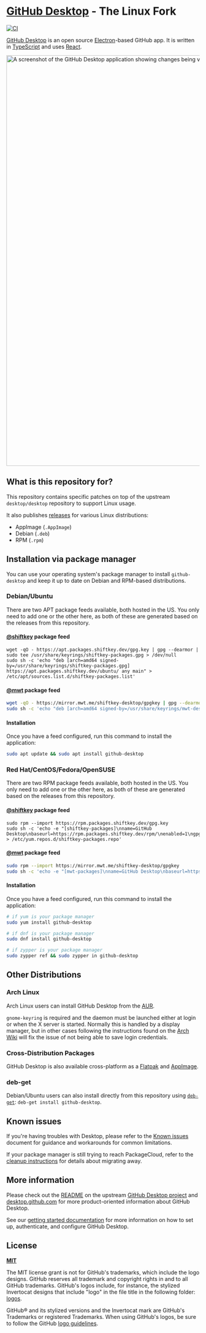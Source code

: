# [GitHub Desktop](https://desktop.github.com) - The Linux Fork

[![CI](https://github.com/shiftkey/desktop/actions/workflows/ci.yml/badge.svg)](https://github.com/shiftkey/desktop/actions/workflows/ci.yml)

[GitHub Desktop](https://desktop.github.com/) is an open source [Electron](https://www.electronjs.org/)-based
GitHub app. It is written in [TypeScript](https://www.typescriptlang.org) and
uses [React](https://reactjs.org/).

<picture>
  <source
    srcset="https://user-images.githubusercontent.com/634063/202742848-63fa1488-6254-49b5-af7c-96a6b50ea8af.png"
    media="(prefers-color-scheme: dark)"
  />
  <img
    width="1072"
    src="https://user-images.githubusercontent.com/634063/202742985-bb3b3b94-8aca-404a-8d8a-fd6a6f030672.png"
    alt="A screenshot of the GitHub Desktop application showing changes being viewed and committed with two attributed co-authors"
  />
</picture>

## What is this repository for?

This repository contains specific patches on top of the upstream
`desktop/desktop` repository to support Linux usage.

It also publishes [releases](https://github.com/shiftkey/desktop/releases) for various Linux distributions:

 - AppImage (`.AppImage`)
 - Debian (`.deb`)
 - RPM (`.rpm`)

## Installation via package manager

You can use your operating system's package manager to install `github-desktop` and
keep it up to date on Debian and RPM-based distributions.

### Debian/Ubuntu

There are two APT package feeds available, both hosted in the US. You only need
to add one or the other here, as both of these are generated based on the
releases from this repository.

#### [@shiftkey](https://github.com/shiftkey) package feed

```
wget -qO - https://apt.packages.shiftkey.dev/gpg.key | gpg --dearmor | sudo tee /usr/share/keyrings/shiftkey-packages.gpg > /dev/null
sudo sh -c 'echo "deb [arch=amd64 signed-by=/usr/share/keyrings/shiftkey-packages.gpg] https://apt.packages.shiftkey.dev/ubuntu/ any main" > /etc/apt/sources.list.d/shiftkey-packages.list'
```

#### [@mwt](https://github.com/mwt) package feed

```sh
wget -qO - https://mirror.mwt.me/shiftkey-desktop/gpgkey | gpg --dearmor | sudo tee /usr/share/keyrings/mwt-desktop.gpg > /dev/null
sudo sh -c 'echo "deb [arch=amd64 signed-by=/usr/share/keyrings/mwt-desktop.gpg] https://mirror.mwt.me/shiftkey-desktop/deb/ any main" > /etc/apt/sources.list.d/mwt-desktop.list'
```

#### Installation

Once you have a feed configured, run this command to install the application:

```sh
sudo apt update && sudo apt install github-desktop
```

### Red Hat/CentOS/Fedora/OpenSUSE

There are two RPM package feeds available, both hosted in the US. You only need
to add one or the other here, as both of these are generated based on the
releases from this repository.

#### [@shiftkey](https://github.com/shiftkey) package feed

```
sudo rpm --import https://rpm.packages.shiftkey.dev/gpg.key
sudo sh -c 'echo -e "[shiftkey-packages]\nname=GitHub Desktop\nbaseurl=https://rpm.packages.shiftkey.dev/rpm/\nenabled=1\ngpgcheck=1\nrepo_gpgcheck=1\ngpgkey=https://rpm.packages.shiftkey.dev/gpg.key" > /etc/yum.repos.d/shiftkey-packages.repo'
```

#### [@mwt](https://github.com/mwt) package feed

```sh
sudo rpm --import https://mirror.mwt.me/shiftkey-desktop/gpgkey
sudo sh -c 'echo -e "[mwt-packages]\nname=GitHub Desktop\nbaseurl=https://mirror.mwt.me/shiftkey-desktop/rpm\nenabled=1\ngpgcheck=1\nrepo_gpgcheck=1\ngpgkey=https://mirror.mwt.me/shiftkey-desktop/gpgkey" > /etc/yum.repos.d/mwt-packages.repo'
```

#### Installation

Once you have a feed configured, run this command to install the application:

```sh
# if yum is your package manager
sudo yum install github-desktop

# if dnf is your package manager
sudo dnf install github-desktop

# if zypper is your package manager
sudo zypper ref && sudo zypper in github-desktop
```

## Other Distributions

### Arch Linux

Arch Linux users can install GitHub Desktop from the [AUR](https://aur.archlinux.org/packages/github-desktop-bin/).

`gnome-keyring` is required and the daemon must be launched either at login or when the X server is started. Normally this is handled by a display manager, but in other cases following the instructions found on the [Arch Wiki](https://wiki.archlinux.org/index.php/GNOME/Keyring#Using_the_keyring_outside_GNOME) will fix the issue of not being able to save login credentials.

### Cross-Distribution Packages

GitHub Desktop is also available cross-platform as a [Flatpak](https://github.com/flathub/io.github.shiftey.Desktop) and [AppImage](https://appimage.github.io/GitHubDesktop/).

### deb-get

Debian/Ubuntu users can also install directly from this repository using [`deb-get`](https://github.com/wimpysworld/deb-get): `deb-get install github-desktop`.

## Known issues

If you're having troubles with Desktop, please refer to the [Known issues](docs/known-issues.md#linux)
document for guidance and workarounds for common limitations.

If your package manager is still trying to reach PackageCloud, refer to the
[cleanup instructions](docs/known-issues.md#the-packagecloud-package-feed-is-no-longer-working)
for details about migrating away.

## More information

Please check out the [README](https://github.com/desktop/desktop#github-desktop)
on the upstream [GitHub Desktop project](https://github.com/desktop/desktop) and
[desktop.github.com](https://desktop.github.com) for more product-oriented
information about GitHub Desktop.


See our [getting started documentation](https://docs.github.com/en/desktop/installing-and-configuring-github-desktop/overview/getting-started-with-github-desktop) for more information on how to set up, authenticate, and configure GitHub Desktop.

## License

**[MIT](LICENSE)**

The MIT license grant is not for GitHub's trademarks, which include the logo
designs. GitHub reserves all trademark and copyright rights in and to all
GitHub trademarks. GitHub's logos include, for instance, the stylized
Invertocat designs that include "logo" in the file title in the following
folder: [logos](app/static/logos).

GitHub® and its stylized versions and the Invertocat mark are GitHub's
Trademarks or registered Trademarks. When using GitHub's logos, be sure to
follow the GitHub [logo guidelines](https://github.com/logos).
